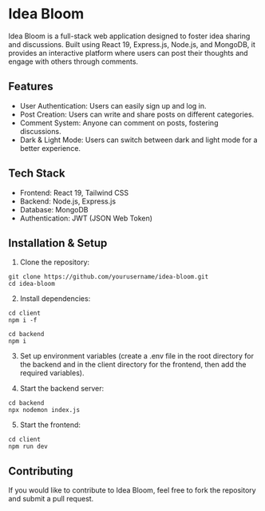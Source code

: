 
# Idea Bloom

Idea Bloom is a full-stack web application designed to foster idea sharing and discussions. Built using React 19, Express.js, Node.js, and MongoDB, it provides an interactive platform where users can post their thoughts and engage with others through comments.

## Features
- User Authentication: Users can easily sign up and log in.
- Post Creation: Users can write and share posts on different categories.
- Comment System: Anyone can comment on posts, fostering discussions.
- Dark & Light Mode: Users can switch between dark and light mode for a better experience.

## Tech Stack
- Frontend: React 19, Tailwind CSS
- Backend: Node.js, Express.js
- Database: MongoDB
- Authentication: JWT (JSON Web Token)

## Installation & Setup
1. Clone the repository:
```
git clone https://github.com/yourusername/idea-bloom.git
cd idea-bloom
```
2. Install dependencies:

```
cd client 
npm i -f
```
```
cd backend
npm i
```
3. Set up environment variables (create a .env file in the root directory for the backend and in the client directory for the frontend, then add the required variables).

4. Start the backend server:
```
cd backend
npx nodemon index.js
```
5. Start the frontend:
```
cd client
npm run dev
```

## Contributing

If you would like to contribute to Idea Bloom, feel free to fork the repository and submit a pull request.
